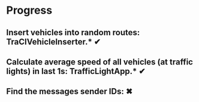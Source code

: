 # Progress
## Insert vehicles into random routes: TraCIVehicleInserter.* &#10004; 
## Calculate average speed of all vehicles (at traffic lights) in last 1s: TrafficLightApp.* &#10004;
## Find the messages sender IDs: &#10006;
